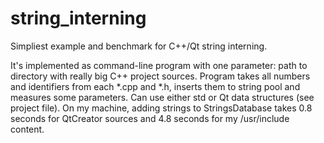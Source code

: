 string_interning
================

Simpliest example and benchmark for C++/Qt string interning.

It's implemented as command-line program with one parameter: path to directory with really big C++ project sources. Program takes all numbers and identifiers from each *.cpp and *.h, inserts them to string pool and measures some parameters. Can use either std or Qt data structures (see project file). On my machine, adding strings to StringsDatabase takes 0.8 seconds for QtCreator sources and 4.8 seconds for my /usr/include content.

